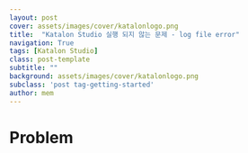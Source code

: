 ```yaml
---
layout: post
cover: assets/images/cover/katalonlogo.png 
title:  "Katalon Studio 실행 되지 않는 문제 - log file error"
navigation: True
tags: [Katalon Studio]
class: post-template
subtitle: ""
background: assets/images/cover/katalonlogo.png 
subclass: 'post tag-getting-started'
author: mem
---
```


# Problem

